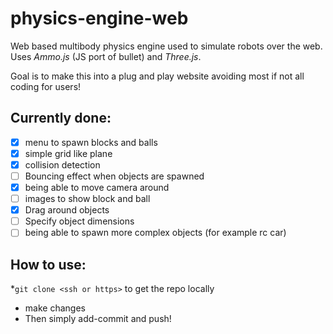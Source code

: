 # physics-engine-web
Web based multibody physics engine used to simulate robots over the web. Uses *Ammo.js* (JS port of bullet) and *Three.js*.

Goal is to make this into a plug and play website avoiding most if not all coding for users!

## Currently done:
- [x] menu to spawn blocks and balls
- [x] simple grid like plane 
- [x] collision detection
- [ ] Bouncing effect when objects are spawned
- [x] being able to move camera around
- [ ] images to show block and ball
- [x] Drag around objects
- [ ] Specify object dimensions
- [ ] being able to spawn more complex objects (for example rc car)

## How to use:
 *`git clone <ssh or https>` to get the repo locally
 * make changes
 * Then simply add-commit and push!

